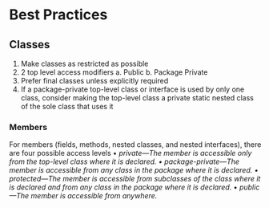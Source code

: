 # Best Practices

## Classes
1. Make classes as restricted as possible
2. 2 top level access modifiers
    a. Public
    b. Package Private
3. Prefer final classes unless explicitly required
4. If a package-private top-level class or interface is used by only one class, 
  consider making the top-level class a private static nested class of the sole class that uses it 

### Members
For members (fields, methods, nested classes, and nested interfaces), there are four possible access levels
• _private—The member is accessible only from the top-level class where it is declared.
• package-private—The member is accessible from any class in the package where it is declared.
• protected—The member is accessible from subclasses of the class where it is declared and from any class in the package where it is declared._
• _public—The member is accessible from anywhere._
